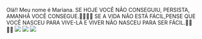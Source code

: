 Olá!! Meu nome é Mariana.
SE HOJE VOCÊ NÃO CONSEGUIU, PERSISTA, AMANHÃ VOCÊ CONSEGUE.👊🏻👊🏻
SE A VIDA NÃO ESTÁ FÁCIL,PENSE QUE VOCÊ NASCEU PARA VIVE-LA E VIVER NÃO NASCEU PARA SER FÁCIL.👊🏻👊🏻
![](https://media.tenor.com/HArIXYfSGnEAAAAM/see-you-tomorrow.gif)
![](https://media.tenor.com/-qBsG1HwR4oAAAAM/cat-dance-dancing-cat.gif)
![](https://media1.tenor.com/m/bCfpwMjfAi0AAAAC/cat-typing.gif)
